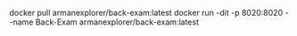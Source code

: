 docker pull armanexplorer/back-exam:latest
docker run -dit -p 8020:8020 --name Back-Exam armanexplorer/back-exam:latest
